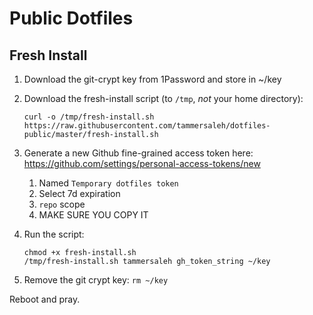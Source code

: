 # Public Dotfiles

## Fresh Install

1. Download the git-crypt key from 1Password and store in ~/key
2. Download the fresh-install script (to `/tmp`, _not_ your home directory):
    
    ```
    curl -o /tmp/fresh-install.sh https://raw.githubusercontent.com/tammersaleh/dotfiles-public/master/fresh-install.sh
    ```
3. Generate a new Github fine-grained access token here: https://github.com/settings/personal-access-tokens/new

    1. Named `Temporary dotfiles token`
    2. Select 7d expiration
    3. `repo` scope
    4. MAKE SURE YOU COPY IT
    
5. Run the script:
    
    ```
    chmod +x fresh-install.sh
    /tmp/fresh-install.sh tammersaleh gh_token_string ~/key
    ```
6. Remove the git crypt key: `rm ~/key`

Reboot and pray.
